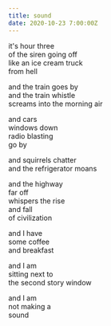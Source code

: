 ```yaml
---
title: sound
date: 2020-10-23 7:00:00Z
---
```


it's hour three  
of the siren going off  
like an ice cream truck  
from hell

and the train goes by  
and the train whistle  
screams into the morning air

and cars  
windows down  
radio blasting  
go by

and squirrels chatter  
and the refrigerator moans

and the highway  
far off  
whispers the rise  
and fall  
of civilization

and I have  
some coffee  
and breakfast

and I am  
sitting next to  
the second story window

and I am  
not making a  
sound

